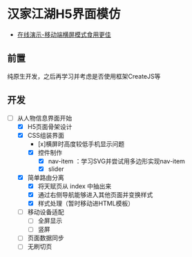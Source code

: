 # 汉家江湖H5界面模仿

- [在线演示-移动端横屏模式食用更佳](https://nodreame.github.io/jianghu-hanjia-mock/)

## 前置

  纯原生开发，之后再学习并考虑是否使用框架CreateJS等

## 开发

- [ ] 从人物信息界面开始
  - [x] H5页面骨架设计
  - [x] CSS组装界面
    - [x]横屏时高度较低手机显示问题
    - [x] 控件制作
      - [x] nav-item ：学习SVG并尝试用多边形实现nav-item
      - [x] slider
  - [x] 简单路由分离
    - [x] 将天赋页从 index 中抽出来
    - [x] 通过右侧导航能够进入其他页面并变换样式
    - [x] 样式处理（暂时移动进HTML模板）
  - [ ] 移动设备适配
    - [ ] 全屏显示
    - [ ] 竖屏
  - [ ] 页面数据同步
  - [ ] 无刷切页